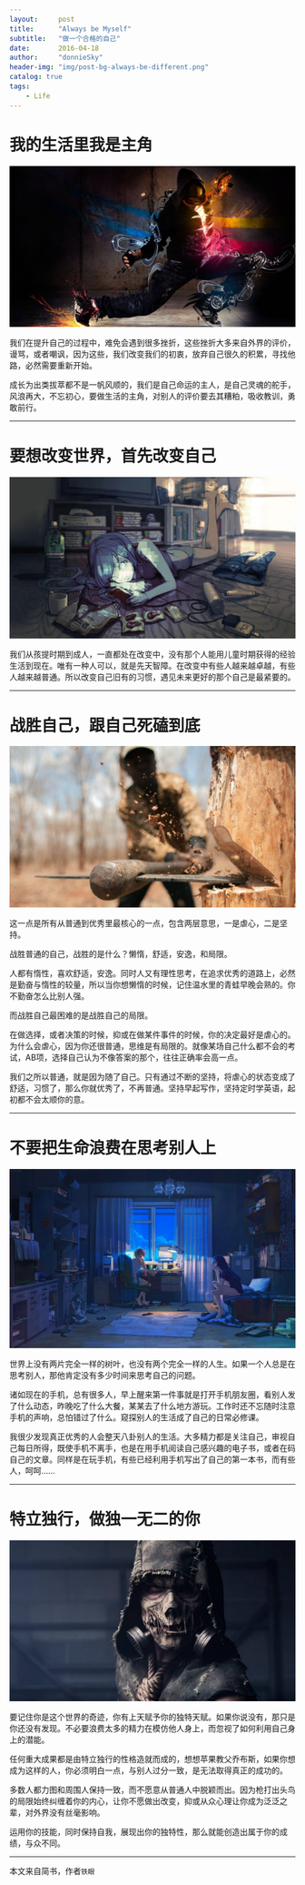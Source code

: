```yaml
---
layout:     post
title:      "Always be Myself"
subtitle:   "做一个合格的自己"
date:       2016-04-18
author:     "donnieSky"
header-img: "img/post-bg-always-be-different.png"
catalog: true
tags:
    - Life
---
```


# 我的生活里我是主角

![img](/img/in-post/this-is-me.jpg)

我们在提升自己的过程中，难免会遇到很多挫折，这些挫折大多来自外界的评价，谩骂，或者嘲讽，因为这些，我们改变我们的初衷，放弃自己很久的积累，寻找他路，必然需要重新开始。

成长为出类拔萃都不是一帆风顺的，我们是自己命运的主人，是自己灵魂的舵手，风浪再大，不忘初心，要做生活的主角，对别人的评价要去其糟粕，吸收教训，勇敢前行。

----

# 要想改变世界，首先改变自己

![img](/img/in-post/change-myself.jpg)

我们从孩提时期到成人，一直都处在改变中，没有那个人能用儿童时期获得的经验生活到现在。唯有一种人可以，就是先天智障。在改变中有些人越来越卓越，有些人越来越普通。所以改变自己旧有的习惯，遇见未来更好的那个自己是最紧要的。

----

# 战胜自己，跟自己死磕到底

![img](/img/in-post/fight-with-myself.jpg)

这一点是所有从普通到优秀里最核心的一点，包含两层意思，一是虐心，二是坚持。

战胜普通的自己，战胜的是什么？懒惰，舒适，安逸，和局限。

人都有惰性，喜欢舒适，安逸。同时人又有理性思考，在追求优秀的道路上，必然是勤奋与惰性的较量，所以当你想懒惰的时候，记住温水里的青蛙早晚会熟的。你不勤奋怎么比别人强。

而战胜自己最困难的是战胜自己的局限。

在做选择，或者决策的时候，抑或在做某件事件的时候，你的决定最好是虐心的。为什么会虐心，因为你还很普通，思维是有局限的。就像某场自己什么都不会的考试，AB项，选择自己认为不像答案的那个，往往正确率会高一点。

我们之所以普通，就是因为随了自己。只有通过不断的坚持，将虐心的状态变成了舒适，习惯了，那么你就优秀了，不再普通。坚持早起写作，坚持定时学英语，起初都不会太顺你的意。

----

# 不要把生命浪费在思考别人上

![img](/img/in-post/stop-thinking-anybody.jpg)

世界上没有两片完全一样的树叶，也没有两个完全一样的人生。如果一个人总是在思考别人，那他肯定没有多少时间来思考自己的问题。

诸如现在的手机，总有很多人，早上醒来第一件事就是打开手机朋友圈，看别人发了什么动态，昨晚吃了什么大餐，某某去了什么地方游玩。工作时还不忘随时注意手机的声响，总怕错过了什么。窥探别人的生活成了自己的日常必修课。

我很少发现真正优秀的人会整天八卦别人的生活。大多精力都是关注自己，审视自己每日所得，既使手机不离手，也是在用手机阅读自己感兴趣的电子书，或者在码自己的文章。同样是在玩手机，有些已经利用手机写出了自己的第一本书，而有些人，呵呵……

----

# 特立独行，做独一无二的你

![img](/img/in-post/one-of-me.jpg)

要记住你是这个世界的奇迹，你有上天赋予你的独特天赋。如果你说没有，那只是你还没有发现。不必要浪费太多的精力在模仿他人身上，而忽视了如何利用自己身上的潜能。

任何重大成果都是由特立独行的性格造就而成的，想想苹果教父乔布斯，如果你想成为这样的人，你必须明白一点，与别人过分一致，是无法取得真正的成功的。

多数人都力图和周围人保持一致，而不愿意从普通人中脱颖而出。因为枪打出头鸟的局限始终纠缠着你的内心，让你不愿做出改变，抑或从众心理让你成为泛泛之辈，对外界没有丝毫影响。

运用你的技能，同时保持自我，展现出你的独特性，那么就能创造出属于你的成绩，与众不同。

----
本文来自简书，作者`铁眼`















